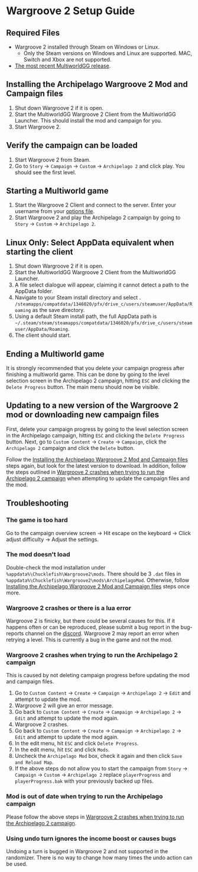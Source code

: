 # Wargroove 2 Setup Guide

## Required Files

- Wargroove 2 installed through Steam on Windows or Linux.
  - Only the Steam versions on Windows and Linux are supported. MAC, Switch and Xbox are not supported.
- [The most recent MultiworldGG release](https://github.com/MultiworldGG/MultiworldGG/releases/latest).

## Installing the Archipelago Wargroove 2 Mod and Campaign files

1. Shut down Wargroove 2 if it is open.
2. Start the MultiworldGG Wargroove 2 Client from the MultiworldGG Launcher. 
This should install the mod and campaign for you.
3. Start Wargroove 2.

## Verify the campaign can be loaded

1. Start Wargroove 2 from Steam.
2. Go to `Story` &rarr; `Campaign` &rarr; `Custom` &rarr; `Archipelago 2` and click play. You should see the first level.

## Starting a Multiworld game

1. Start the Wargroove 2 Client and connect to the server. Enter your username from your 
[options file](/games/Wargroove/player-options).
2. Start Wargroove 2 and play the Archipelago 2 campaign by going to `Story` &rarr; `Custom` &rarr; `Archipelago 2`.

## Linux Only: Select AppData equivalent when starting the client
1. Shut down Wargroove 2 if it is open.
2. Start the MultiworldGG Wargroove 2 Client from the MultiworldGG Launcher.
3. A file select dialogue will appear, claiming it cannot detect a path to the AppData folder.
4. Navigate to your Steam install directory and select .
`/steamapps/compatdata/1346020/pfx/drive_c/users/steamuser/AppData/Roaming` as the save directory.
5. Using a default Steam install path, the full AppData path is
`~/.steam/steam/steamapps/compatdata/1346020/pfx/drive_c/users/steamuser/AppData/Roaming`.
6. The client should start.

## Ending a Multiworld game
It is strongly recommended that you delete your campaign progress after finishing a multiworld game.
This can be done by going to the level selection screen in the Archipelago 2 campaign, hitting `ESC` and clicking the 
`Delete Progress` button. The main menu should now be visible.

## Updating to a new version of the Wargroove 2 mod or downloading new campaign files
First, delete your campaign progress by going to the level selection screen in the Archipelago campaign, 
hitting `ESC` and clicking the `Delete Progress` button.
Next, go to `Custom Content` &rarr; `Create` &rarr; `Campaign`, click the `Archipelago 2` campaign and click the `Delete` button.

Follow the 
[Installing the Archipelago Wargroove 2 Mod and Campaign files](#installing-the-archipelago-wargroove-2-mod-and-campaign-files) 
steps again, but look for the latest version 
to download. In addition, follow the steps outlined in 
[Wargroove 2 crashes when trying to run the Archipelago 2 campaign](#wargroove-2-crashes-when-trying-to-run-the-archipelago-2-campaign) 
when attempting to update the 
campaign files and the mod.

## Troubleshooting

### The game is too hard
Go to the campaign overview screen &rarr; Hit escape on the keyboard &rarr; Click adjust difficulty &rarr; Adjust the settings.

### The mod doesn't load
Double-check the mod installation under `%appdata%\Chucklefish\Wargroove2\mods`. There should be 3 `.dat` files in 
`%appdata%\Chucklefish\Wargroove2\mods\ArchipelagoMod`. Otherwise, follow 
[Installing the Archipelago Wargroove 2 Mod and Campaign files](#installing-the-archipelago-wargroove-2-mod-and-campaign-files) 
steps once more.

### Wargroove 2 crashes or there is a lua error
Wargroove 2 is finicky, but there could be several causes for this. If it happens often or can be reproduced, 
please submit a bug report in the bug-reports channel on the [discord](https://discord.gg/archipelago).
Wargroove 2 may report an error when retrying a level. This is currently a bug in the game and not the mod.

### Wargroove 2 crashes when trying to run the Archipelago 2 campaign
This is caused by not deleting campaign progress before updating the mod and campaign files.
1. Go to `Custom Content` &rarr; `Create` &rarr; `Campaign` &rarr; `Archipelago 2` &rarr; `Edit` and attempt to update the mod.
2. Wargroove 2 will give an error message.
3. Go back to `Custom Content` &rarr; `Create` &rarr; `Campaign` &rarr; `Archipelago 2` &rarr; `Edit` and attempt to update the mod again.
4. Wargroove 2 crashes.
5. Go back to `Custom Content` &rarr; `Create` &rarr; `Campaign` &rarr; `Archipelago 2` &rarr; `Edit` and attempt to update the mod again.
6. In the edit menu, hit `ESC` and click `Delete Progress`.
7. In the edit menu, hit `ESC` and click `Mods`.
8. Uncheck the `Archipelago Mod` box, check it again and then click `Save and Reload Map`.
9. If the above steps do not allow you to start the campaign from `Story` &rarr; `Campaign` &rarr; `Custom` &rarr; `Archipelago 2` replace 
`playerProgress` and `playerProgress.bak` with your previously backed up files.

### Mod is out of date when trying to run the Archipelago campaign
Please follow the above steps in 
[Wargroove 2 crashes when trying to run the Archipelago 2 campaign](#wargroove-2-crashes-when-trying-to-run-the-archipelago-2-campaign).

### Using undo turn ignores the income boost or causes bugs
Undoing a turn is bugged in Wargroove 2 and not supported in the randomizer.
There is no way to change how many times the undo action can be used.